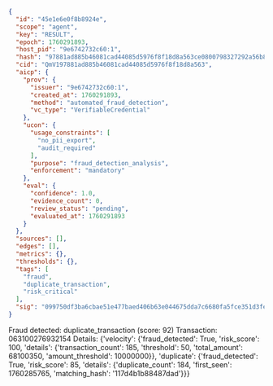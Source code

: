 ```json
{
  "id": "45e1e6e0f8b8924e",
  "scope": "agent",
  "key": "RESULT",
  "epoch": 1760291893,
  "host_pid": "9e6742732c60:1",
  "hash": "97881ad885b46081cad44085d5976f8f18d8a563ce0800798327292a56b87b9d",
  "cid": "QmV197881ad885b46081cad44085d5976f8f18d8a563",
  "aicp": {
    "prov": {
      "issuer": "9e6742732c60:1",
      "created_at": 1760291893,
      "method": "automated_fraud_detection",
      "vc_type": "VerifiableCredential"
    },
    "ucon": {
      "usage_constraints": [
        "no_pii_export",
        "audit_required"
      ],
      "purpose": "fraud_detection_analysis",
      "enforcement": "mandatory"
    },
    "eval": {
      "confidence": 1.0,
      "evidence_count": 0,
      "review_status": "pending",
      "evaluated_at": 1760291893
    }
  },
  "sources": [],
  "edges": [],
  "metrics": {},
  "thresholds": {},
  "tags": [
    "fraud",
    "duplicate_transaction",
    "risk_critical"
  ],
  "sig": "099750df3ba6cbae51e477baed406b63e044675dda7c6680fa5fce351d3fe806"
}
```

Fraud detected: duplicate_transaction (score: 92)
Transaction: 063100276932154
Details: {'velocity': {'fraud_detected': True, 'risk_score': 100, 'details': {'transaction_count': 185, 'threshold': 50, 'total_amount': 68100350, 'amount_threshold': 10000000}}, 'duplicate': {'fraud_detected': True, 'risk_score': 85, 'details': {'duplicate_count': 184, 'first_seen': 1760285765, 'matching_hash': '117d4b1b88487dad'}}}